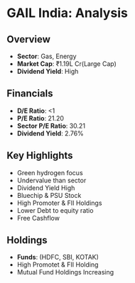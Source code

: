 # GAIL India: Analysis

## Overview

- **Sector**: Gas, Energy
- **Market Cap**: ₹1.19L Cr(Large Cap)
- **Dividend Yield**: High


## Financials
- **D/E Ratio**: <1
- **P/E Ratio**: 21.20
- **Sector P/E Ratio**: 30.21
- **Dividend Yield**: 2.76%

## Key Highlights
- Green hydrogen focus
- Undervalue than sector
- Dividend Yield High
- Bluechip & PSU Stock
- High Promoter & FII Holdings
- Lower Debt to equity ratio
- Free Cashflow

## Holdings
- **Funds**: (HDFC, SBI, KOTAK)
- High Promotet & FII Holding
- Mutual Fund Holdings Increasing
